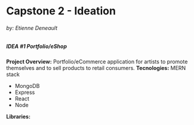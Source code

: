 # Capstone 2 - Ideation

###### by: Etienne Deneault

##### IDEA #1 Portfolio/eShop

**Project Overview:** Portfolio/eCommerce application for artists to promote themselves and to sell products to retail consumers.
**Tecnologies:** MERN stack

- MongoDB
- Express
- React
- Node

**Libraries:**
